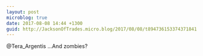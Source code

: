 ```yaml
---
layout: post
microblog: true
date: 2017-08-08 14:44 +1300
guid: http://JacksonOfTrades.micro.blog/2017/08/08/t894736153374371841.html
---
```

@Tera_Argentis ...And zombies?
